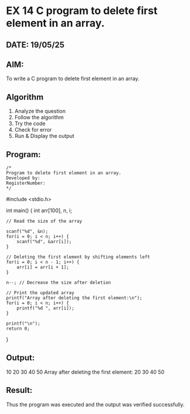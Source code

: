 # EX 14 C program to delete first element in an array.
## DATE: 19/05/25
## AIM:
To write a C program to delete first element in an array.

## Algorithm
1. Analyze the question
2. Follow the algorithm
3. Try the code
4.  Check for error
5. Run & Display the output

## Program:
```
/*
Program to delete first element in an array.
Developed by: 
RegisterNumber:  
*/
```
#include <stdio.h>

int main() {
    int arr[100], n, i;

    // Read the size of the array

    scanf("%d", &n);
    for(i = 0; i < n; i++) {
        scanf("%d", &arr[i]);
    }

    // Deleting the first element by shifting elements left
    for(i = 0; i < n - 1; i++) {
        arr[i] = arr[i + 1];
    }

    n--; // Decrease the size after deletion

    // Print the updated array
    printf("Array after deleting the first element:\n");
    for(i = 0; i < n; i++) {
        printf("%d ", arr[i]);
    }

    printf("\n");
    return 0;
}

## Output:
10 20 30 40 50
Array after deleting the first element:
20 30 40 50


## Result:
Thus the program was executed and the output was verified successfully.
